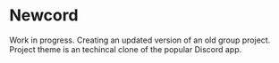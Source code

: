 # Newcord

Work in progress. Creating an updated version of an old group project. Project theme is an techincal clone of the popular Discord app.
